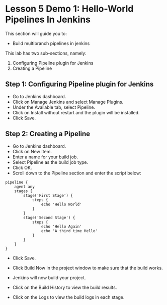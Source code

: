 # Lesson 5 Demo 1: Hello-World Pipelines In Jenkins

This section will guide you to:
- Build multibranch pipelines in jenkins

This lab has two sub-sections, namely:
1. Configuring Pipeline plugin for Jenkins
2. Creating a Pipeline

## Step 1: Configuring Pipeline plugin for Jenkins
- Go to Jenkins dashboard.
- Click on Manage Jenkins and select Manage Plugins.
- Under the Available tab, select Pipeline.
- Click on Install without restart and the plugin will be installed.
- Click Save.

## Step 2: Creating a Pipeline
- Go to Jenkins dashboard.
- Click on New Item.
- Enter a name for your build job.
- Select Pipeline as the build job type.
- Click OK.
- Scroll down to the Pipeline section and enter the script below:

```
pipeline {     
    agent any     
    stages {         
        stage('First Stage') {
            steps {                 
                echo 'Hello World'          
            }         
        }         
        stage('Second Stage') {             
            steps {                 
                echo 'Hello Again'                 
                echo 'A third time Hello'             
            }     
        }   
    }
}
```
* Click Save.
* Click Build Now in the project window to make sure that the build works. 

* Jenkins will now build your project.
* Click on the Build History to view the build results.
* Click on the Logs to view the build logs in each stage.